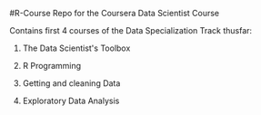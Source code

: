 #R-Course
Repo for the Coursera Data Scientist Course

Contains first 4 courses of the Data Specialization Track thusfar:

1. The Data Scientist's Toolbox

2. R Programming

3. Getting and cleaning Data

4. Exploratory Data Analysis
